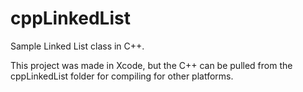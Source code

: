 # cppLinkedList
Sample Linked List class in C++.

This project was made in Xcode, but the C++ can be pulled from the cppLinkedList folder for compiling for other platforms.
